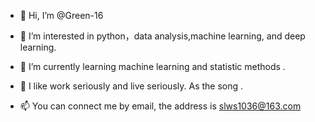- 👋 Hi, I’m @Green-16
- 👀 I’m interested in python，data analysis,machine learning, and deep learning.
- 🌱 I’m currently learning machine learning and statistic methods .
- 💞️ I like  work seriously and live seriously. As the song <serious snow>.
 
- 📫 You can connect me by email, the address is slws1036@163.com

<!---
Green-16/Green-16 is a ✨ special ✨ repository because its `README.md` (this file) appears on your GitHub profile.
You can click the Preview link to take a look at your changes.
--->
